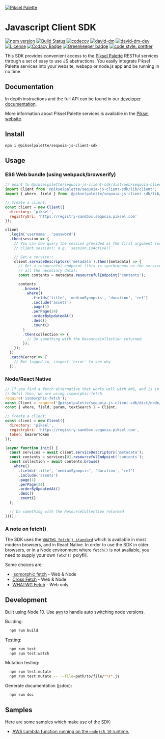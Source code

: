 [![Piksel Palette](https://pikselgroup.com/broadcast/wp-content/uploads/sites/3/2017/09/P-P.png)](https://piksel.com/product/piksel-palette/)

# Javascript Client SDK

[![npm version](https://badge.fury.io/js/%40pikselpalette%2Fsequoia-js-client-sdk.svg)](https://badge.fury.io/js/%40pikselpalette%2Fsequoia-js-client-sdk)
[![Build Status](https://travis-ci.org/pikselpalette/sequoia-js-client-sdk.svg?branch=master)](https://travis-ci.org/pikselpalette/sequoia-js-client-sdk)
[![codecov](https://codecov.io/gh/pikselpalette/sequoia-js-client-sdk/branch/master/graph/badge.svg)](https://codecov.io/gh/pikselpalette/sequoia-js-client-sdk)
[![david-dm](https://david-dm.org/pikselpalette/sequoia-js-client-sdk.svg)](https://david-dm.org/pikselpalette/sequoia-js-client-sdk)
[![david-dm-dev](https://david-dm.org/pikselpalette/sequoia-js-client-sdk/dev-status.svg)](https://david-dm.org/pikselpalette/sequoia-js-client-sdk?type=dev)
[![License](https://img.shields.io/badge/License-Apache%202.0-blue.svg)](https://opensource.org/licenses/Apache-2.0)
[![Codacy Badge](https://api.codacy.com/project/badge/Grade/1d9499002e9441818cc46996ee0fe90e)](https://www.codacy.com/app/pikselpalette/sequoia-js-client-sdk?utm_source=github.com&utm_medium=referral&utm_content=pikselpalette/sequoia-js-client-sdk&utm_campaign=Badge_Grade) [![Greenkeeper badge](https://badges.greenkeeper.io/pikselpalette/sequoia-js-client-sdk.svg)](https://greenkeeper.io/)
[![code style: prettier](https://img.shields.io/badge/code_style-prettier-ff69b4.svg?style=flat-square)](https://github.com/prettier/prettier)

This SDK provides convenient access to the [Piksel Palette](http://developer.pikselpalette.com/) RESTful services through a set of easy to use JS abstractions. You easily integrate Piksel Palette services into your website, webapp or node.js app and be running in no time.

## Documentation

In depth instructions and the full API can be found in our [developer
documentation](https://pikselpalette.github.io/sequoia-js-client-sdk/).

More information about Piksel Palette services is available in the [Piksel website](http://developer.pikselpalette.com/).

## Install

`npm i @pikselpalette/sequoia-js-client-sdk`

## Usage

### ES6 Web bundle (using webpack/browserify)

```javascript
// point to @pikselpalette/sequoia-js-client-sdk/dist/web/sequoia-client for a minified bundle
import Client from '@pikselpalette/sequoia-js-client-sdk/lib/client';
import { where, field } from '@pikselpalette/sequoia-js-client-sdk/lib/query';

// Create a client:
const client = new Client({
  directory: 'piksel',
  registryUri: 'https://registry-sandbox.sequoia.piksel.com'
});

client
  .login('username', 'password')
  .then(session => {
    // You can now query the session provided as the first argument (or
    // client.session); e.g. `session.isActive()`

    // Get a service::
    client.serviceDescriptors('metadata').then([metadata] => {
      // Get a resourceful endpoint (this is synchronous as the service passed
      // all the necessary data):
      const contents = metadata.resourcefulEndpoint('contents');

      contents
        .browse(
          where()
            .fields('title', 'mediumSynopsis', 'duration', 'ref')
            .include('assets')
            .page(1)
            .perPage(24)
            .orderByUpdatedAt()
            .desc()
            .count()
        )
        .then(collection => {
          // Do something with the ResourceCollection returned
        });
    });
  })
  .catch(error => {
    // Not logged in, inspect `error` to see why
  });
```

### Node/React Native

```javascript
// If you find a fetch alternative that works well with AWS, and is in active development, let us know.
// Until then, we are using isomorphic-fetch.
require('isomorphic-fetch');
const Client = require('@pikselpalette/sequoia-js-client-sdk/dist/node/sequoia-client');
const { where, field, param, textSearch } = Client;

// Create a client:
const client = new Client({
  directory: 'piksel',
  registryUri: 'https://registry-sandbox.sequoia.piksel.com',
  token: bearerToken
});

(async function init() {
  const services = await client.serviceDescriptors('metadata');
  const contents = services[0].resourcefulEndpoint('contents');
  const collection = await contents.browse(
    where()
      .fields('title', 'mediumSynopsis', 'duration', 'ref')
      .include('assets')
      .page(1)
      .perPage(24)
      .orderByUpdatedAt()
      .desc()
      .count()
  );

  // Do something with the ResourceCollection returned
})();
```

### A note on fetch()

The SDK uses the [`WHATWG fetch() standard`](https://fetch.spec.whatwg.org/) which is available in most modern browsers, and in React Native. In order to use the SDK in older browsers, or in a Node environment where `fetch()` is not available, you need to supply your own `fetch()` polyfill.

Some choices are:

- [Isomorphic fetch](https://www.npmjs.com/package/isomorphic-fetch) - Web & Node
- [Cross Fetch](https://www.npmjs.com/package/cross-fetch) - Web & Node
- [WHATWG Fetch](https://www.npmjs.com/package/whatwg-fetch) - Web only

## Development

Built using Node 10. Use [avn](https://github.com/wbyoung/avn) to handle auto switching node versions.

Building:

```sh
  npm run build
```

Testing:

```sh
  npm run test
  npm run test:watch
```

Mutation testing:

```sh
  npm run test:mutate
  npm run test:mutate -- --file=path/to/file/**/*.js
```

Generate documentation (jsdoc):

```sh
  npm run doc
```

## Samples

Here are some samples which make use of the SDK:

- [AWS Lambda function running on the `nodejs8.10` runtime.](https://github.com/pikselpalette/sequoia-js-client-sdk-sample-aws-lambda)
